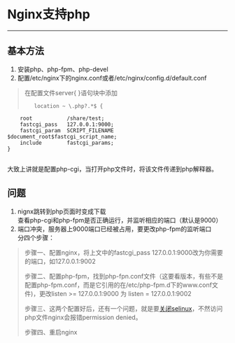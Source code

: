 # Nginx支持php #
************************
## 基本方法 ##
1. 安装php、php-fpm、php-devel  
2. 配置/etc/nginx下的nginx.conf或者/etc/nginx/config.d/default.conf  
>在配置文件server{ }语句块中添加
>```
>    location ~ \.php?.*$ {  
        root           /share/test;  
        fastcgi_pass   127.0.0.1:9000;  
        fastcgi_param  SCRIPT_FILENAME  $document_root$fastcgi_script_name;  
        include        fastcgi_params;  
    }
>```   
大致上讲就是配置php-cgi，当打开php文件时，将该文件传递到php解释器。
## 问题 ##
1. nignx跳转到php页面时变成下载  
查看php-cgi和php-fpm是否正确运行，并监听相应的端口（默认是9000）   
2. 端口冲突，服务器上9000端口已经被占用，要更改php-fpm的监听端口  
分四个步骤：   
>步骤一、配置nginx，将上文中的fastcgi_pass 127.0.0.1:9000改为你需要的端口，如127.0.0.1:9002   
>  
>步骤二、配置php-fpm，找到php-fpn.conf文件（这要看版本，有些不是配置php-fpm.conf，而是它引用的在/etc/php-fpm.d下的www.conf文件)，更改listen >= 127.0.0.1:9000
>为 listen = 127.0.0.1:9002   
>  
>步骤三、这两个配置好后，还有一个问题，就是要[关闭selinux](CentOS_Tips.md)，不然访问php文件nginx会报错permission denied。  
>  
>步骤四、重启nginx

